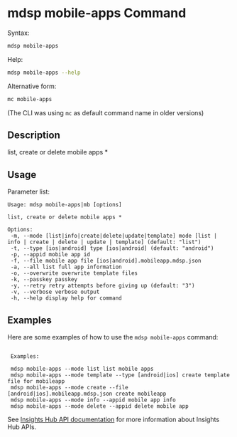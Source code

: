 # mdsp mobile-apps Command

Syntax:

```bash
mdsp mobile-apps
```

Help:

```bash
mdsp mobile-apps --help
```

Alternative form:

```bash
mc mobile-apps
```

(The CLI was using `mc` as default command name in older versions)

## Description

list, create or delete mobile apps *

## Usage

Parameter list:

```text
Usage: mdsp mobile-apps|mb [options]

list, create or delete mobile apps *

Options:
 -m, --mode [list|info|create|delete|update|template] mode [list | info | create | delete | update | template] (default: "list")
 -t, --type [ios|android] type [ios|android] (default: "android")
 -p, --appid mobile app id
 -f, --file mobile app file [ios|android].mobileapp.mdsp.json
 -a, --all list full app information
 -o, --overwrite overwrite template files
 -k, --passkey passkey
 -y, --retry retry attempts before giving up (default: "3")
 -v, --verbose verbose output
 -h, --help display help for command

```

## Examples

Here are some examples of how to use the `mdsp mobile-apps` command:

```text

 Examples:

 mdsp mobile-apps --mode list list mobile apps
 mdsp mobile-apps --mode template --type [android|ios] create template file for mobileapp
 mdsp mobile-apps --mode create --file [android|ios].mobileapp.mdsp.json create mobileapp
 mdsp mobile-apps --mode info --appid mobile app info
 mdsp mobile-apps --mode delete --appid delete mobile app

```

See [Insights Hub API documentation](https://documentation.mindsphere.io/MindSphere/apis/index.html) for more information about Insights Hub APIs.
